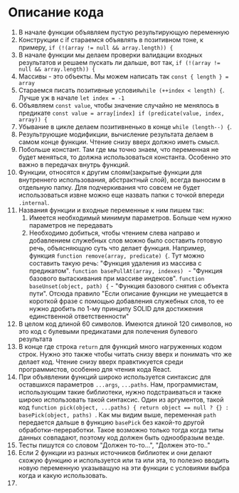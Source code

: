 # Описание кода
1. В начале функции объявляем пустую результирующую переменную
2. Конструкции с if стараемся объявлять в позитивном тоне, к примеру, `if (!(array != null && array.length)) {`
3. В начале функции мы делаем проверки валидации входных результатов и решаем пускать ли дальше, вот так, `if (!(array != null && array.length)) {`
4. Массивы - это объекты. Мы можем написать так `const { length } = array`
5. Стараемся писать позитивные условия`while (++index < length) {`. Лучше уж в начале `let index = -1`
6. Объявляем `const value`, чтобы значение случайно не менялось в предикате
``
const value = array[index]
    if (predicate(value, index, array)) {
``
7. Убывание в цикле делаем позитивненько в конце `while (length--) {`.
8. Результрующие модификции, вычисление результата делаем в самом конце функции. Чтение снизу вверх должно иметь смысл.
9. Побольше констант. Там где мы точно знаем, что переменная не будет меняться, то должна использоваться константа.
Особенно это важно в передачах внутрь функций.
10. Функции, относятся к другим слоям(закрытые функции для внутреннего использования, абстрактный слой), всегда выносим
в отдельную папку. Для подчеркивания что совсем не будет использоваться извне можно еще назвать папки с точкой впереди `.internal`.
11. Названия функции и входные переменные к ним пишем так:
    1. Имеется необходимый минимум параметров. Больше чем нужно параметров не передавать
    2. Необходимо добиться, чтобы чтением слева направо и добавлением служебных слов можно было составить готовую речь,
    объясняющую суть что делает функция. Например, функция `function remove(array, predicate) {`. Тут можно составить такую речь:
    "Функция удаления из массива с предикатом". `function basePullAt(array, indexes) ` - "Функция базового вытаскивания при массиве индексов".
    `function baseUnset(object, path) {` - "Функция базового снятия с объекта пути". Отсюда правило "Если описание функции не
    умещается в короткой фразе с помощью добавления служебных слов, то ее нужно дробить по 1-му принципу SOLID для достижения
    единственной ответственности"
12. В целом код длиной 60 символов. Имеются длиной 120 символов, но это код с булевыми предикатами для полечения булевого результата
13. В конце где  строка `return` для функций много нагруженных кодом строк. Нужно это также чтобы читать снизу вверх и понимать
    что же делает код. Чтение снизу вверх правктикуется среди программистов, особенно для чтения кода React.
14. При объявлении функций широко используется синтаксис для оставшихся параметров `...args`, `...paths`. Нам, программистам,
    использующим такие библиотеки, нужно подстраиваться и также широко использовать такой синтаксис. Один из аргументов,
    такой код ``function pick(object, ...paths) {
                  return object == null ? {} : basePick(object, paths)
    ``. Как мы видим выше, переменная `path` передается дальше в функцию `basePick` без какой-то другой обработки-переработки.
    Такое возможно только тогда когда типы данных совпадают, поэтому код должен быть однообразым везде.
15. Тесты пишутся со словом "Должен то-то...", "Должен это-то.."
16. Если 2 функции из разных источников библиотек и они делают схожую функцию и используется или та или эта, то полезно вводить
    новую переменную указыващую на эти функции с условиями выбра когда и какую использовать.
17.



